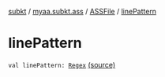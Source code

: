 [subkt](../../index.md) / [myaa.subkt.ass](../index.md) / [ASSFile](index.md) / [linePattern](./line-pattern.md)

# linePattern

`val linePattern: `[`Regex`](https://kotlinlang.org/api/latest/jvm/stdlib/kotlin.text/-regex/index.html) [(source)](https://github.com/Myaamori/SubKt/blob/0.1.12/src/main/kotlin/myaa/subkt/ass/parser.kt#L87)